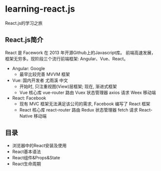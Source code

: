 # learning-react.js
React.js的学习之旅
## React.js简介
React 是 Facework 在 2013 年开源Github上的Javascript库。
前端高速发展，框架无穷多。现阶段三个流行前端框架: Angular、Vue、React。
* Angular:  Google
  * 最早比较完善 MVVM 框架
* Vue: 国内开发者 尤雨溪 中文
  * 开始时, 只注重视图(View)层框架; 现在, 渐进式框架
  * Vue 核心库 vue-router 路由 Vuex 状态管理器 axios 请求 Weex 移动端
* React: Facebook
  * 现有 MVC 框架无法满足该公司的需求, Facebook 编写了 React 框架
  * React 核心库 react-router 路由 Redux 状态管理器 fetch 请求  React-Native 移动端
## 目录
* 浏览器中的React安装及使用
* React基本语法
* React组件&Props&State
* React生命周期